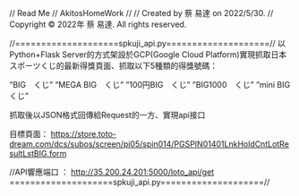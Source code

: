 //  Read Me
//  AkitosHomeWork
//
//  Created by 蔡 易達 on 2022/5/30.
//  Copyright © 2022年 蔡 易達. All rights reserved.


//====================spkuji_api.py====================//
以Python+Flask Server的方式架設於GCP(Google Cloud Platform)實現抓取日本スポーツくじ的最新得獎頁面、抓取以下5種類的得獎號碼：

”BIG　くじ” 
”MEGA BIG　くじ” 
”100円BIG　くじ” 
”BIG1000　くじ” 
”mini BIG くじ”

抓取後以JSON格式回傳給Request的一方、實現api接口

目標頁面：
https://store.toto-dream.com/dcs/subos/screen/pi05/spin014/PGSPIN01401LnkHoldCntLotResultLstBIG.form 

//API響應端口 ：
http://35.200.24.201:5000/loto_api/get
====================spkuji_api.py====================//


